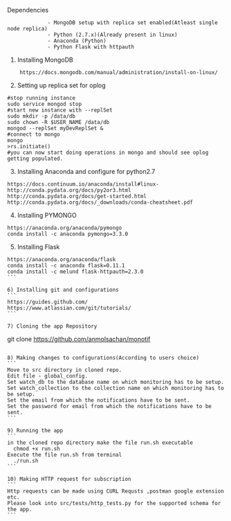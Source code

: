 Dependencies 
```
             - MongoDB setup with replica set enabled(Atleast single node replica)
             - Python (2.7.x)(Already present in linux)
             - Anaconda (Python)
             - Python Flask with httpauth
```
             
1) Installing MongoDB
```
    https://docs.mongodb.com/manual/administration/install-on-linux/
```

2) Setting up replica set for oplog
```
#stop running instance
sudo service mongod stop
#start new instance with --replSet
sudo mkdir -p /data/db
sudo chown -R $USER_NAME /data/db
mongod --replSet myDevReplSet &
#connect to mongo
mongo
>rs.initiate()
#you can now start doing operations in mongo and should see oplog getting populated.
```

3) Installing Anaconda and configure for python2.7
```
https://docs.continuum.io/anaconda/install#linux-
http://conda.pydata.org/docs/py2or3.html
http://conda.pydata.org/docs/get-started.html
http://conda.pydata.org/docs/_downloads/conda-cheatsheet.pdf
```

4) Installing PYMONGO
```
https://anaconda.org/anaconda/pymongo
conda install -c anaconda pymongo=3.3.0
```

5) Installing Flask
````
https://anaconda.org/anaconda/flask
conda install -c anaconda flask=0.11.1
conda install -c melund flask-httpauth=2.3.0
```

6) Installing git and configurations
```
https://guides.github.com/
https://www.atlassian.com/git/tutorials/
```

7) Cloning the app Repository
````
git clone https://github.com/anmolsachan/monotif
````

8) Making changes to configurations(According to users choice)
```
Move to src directory in cloned repo.
Edit file - global_config.
Set watch_db to the database name on which monitoring has to be setup.
Set watch_collection to the collection name on which monitoring has to be setup.
Set the email from which the notifications have to be sent.
Set the password for email from which the notifications have to be sent.
```

9) Running the app
```
in the cloned repo directory make the file run.sh executable
  chmod +x run.sh
Execute the file run.sh from terminal
  ./run.sh
```

10) Making HTTP request for subscription
```
Http requests can be made using CURL Requsts ,postman google extension etc.
Please look into src/tests/http_tests.py for the supported schema for the app.
```
